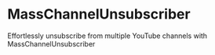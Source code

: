 # MassChannelUnsubscriber
Effortlessly unsubscribe from multiple YouTube channels with MassChannelUnsubscriber
